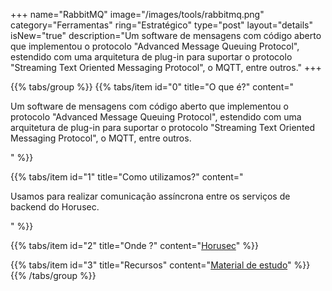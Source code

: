 +++
name="RabbitMQ"
image="/images/tools/rabbitmq.png"
category="Ferramentas"
ring="Estratégico"
type="post"
layout="details"
isNew="true"
description="Um software de mensagens com código aberto que implementou o protocolo "Advanced Message Queuing Protocol", estendido com uma arquitetura de plug-in para suportar o protocolo "Streaming Text Oriented Messaging Protocol", o MQTT, entre outros."
+++

{{% tabs/group %}}
  {{% tabs/item id="0" title="O que é?" content="<p>Um software de mensagens com código aberto que implementou o protocolo "Advanced Message Queuing Protocol", estendido com uma arquitetura de plug-in para suportar o protocolo "Streaming Text Oriented Messaging Protocol", o MQTT, entre outros.</p>" %}}
  
  {{% tabs/item id="1" title="Como utilizamos?" content="<p>Usamos para realizar comunicação assíncrona entre os serviços de backend do Horusec.</p>" %}}
  
  {{% tabs/item id="2" title="Onde ?" content="<a href='https://horusec.io/' target='_blank'>Horusec</a>" %}}

  {{% tabs/item id="3" title="Recursos" content="<a href='https://www.rabbitmq.com/documentation.html' target='_blank'>Material de estudo</a>" %}}
{{% /tabs/group %}}